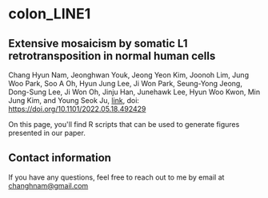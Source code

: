 # colon_LINE1

## Extensive mosaicism by somatic L1 retrotransposition in normal human cells

Chang Hyun Nam, Jeonghwan Youk, Jeong Yeon Kim, Joonoh Lim, Jung Woo Park, Soo A Oh, Hyun Jung Lee, Ji Won Park, Seung-Yong Jeong, Dong-Sung Lee, Ji Won Oh, Jinju Han, Junehawk Lee, Hyun Woo Kwon, Min Jung Kim, and Young Seok Ju, [link](https://www.biorxiv.org/content/10.1101/2022.05.18.492429v1.full), doi: https://doi.org/10.1101/2022.05.18.492429

On this page, you'll find R scripts that can be used to generate figures presented in our paper. 

## Contact information
If you have any questions, feel free to reach out to me by email at changhnam@gmail.com
